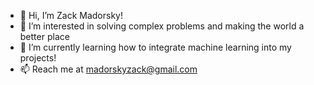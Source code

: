 - 👋 Hi, I’m Zack Madorsky!
- 👀 I’m interested in solving complex problems and making the world a better place
- 🌱 I’m currently learning how to integrate machine learning into my projects!
- 📫 Reach me at madorskyzack@gmail.com

<!---
madorskyzack/madorskyzack is a ✨ special ✨ repository because its `README.md` (this file) appears on your GitHub profile.
You can click the Preview link to take a look at your changes.
--->
